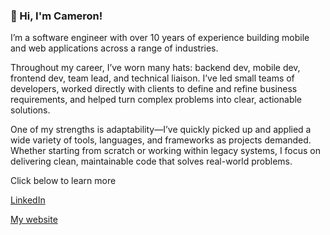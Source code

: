 ### 👋 Hi, I'm Cameron!
I’m a software engineer with over 10 years of experience building mobile and web applications across a range of industries.

Throughout my career, I’ve worn many hats: backend dev, mobile dev, frontend dev, team lead, and technical liaison. I’ve led small teams of developers, worked directly with clients to define and refine business requirements, and helped turn complex problems into clear, actionable solutions.

One of my strengths is adaptability—I’ve quickly picked up and applied a wide variety of tools, languages, and frameworks as projects demanded. Whether starting from scratch or working within legacy systems, I focus on delivering clean, maintainable code that solves real-world problems.

Click below to learn more

[LinkedIn]( https://www.linkedin.com/in/cameron-ramsay-a331a136a?utm_source=share&utm_campaign=share_via&utm_content=profile&utm_medium=android_app)

[My website](https://cameron2920.github.io/)
